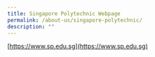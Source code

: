 ```yaml
---
title: Singapore Polytechnic Webpage
permalink: /about-us/singapore-polytechnic/
description: ""
---
```

[https://www.sp.edu.sg](https://www.sp.edu.sg)
